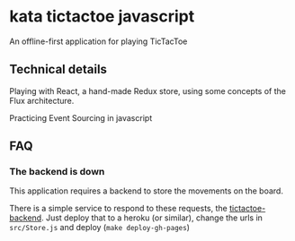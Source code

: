 # kata tictactoe javascript
An offline-first application for playing TicTacToe

## Technical details

Playing with React, a hand-made Redux store, using some concepts of the Flux architecture.

Practicing Event Sourcing in javascript

## FAQ

### The backend is down

This application requires a backend to store the movements on the board.

There is a simple service to respond to these requests, the 
[tictactoe-backend](https://github.com/alvarogarcia7/kata-tictactoe-backend-javascript).
Just deploy that to a heroku (or similar), change the urls in `src/Store.js` and
deploy (`make deploy-gh-pages`)

